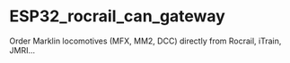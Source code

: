 # ESP32_rocrail_can_gateway
 Order Marklin locomotives (MFX, MM2, DCC) directly from Rocrail, iTrain, JMRI...
